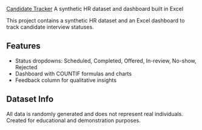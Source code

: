 [ Candidate Tracker](https://docs.google.com/spreadsheets/d/1bCRyOttY_VErPv6ZZc6PUdECmq_J_-2siG32pM6eIG4/edit?usp=sharing)
A synthetic HR dataset and dashboard built in Excel

This project contains a synthetic HR dataset and an Excel dashboard to track candidate interview statuses.

## Features
- Status dropdowns: Scheduled, Completed, Offered, In-review, No-show, Rejected
- Dashboard with COUNTIF formulas and charts
- Feedback column for qualitative insights

## Dataset Info
All data is randomly generated and does not represent real individuals. Created for educational and demonstration purposes.
